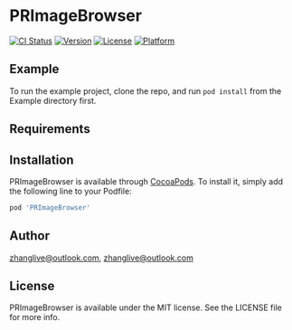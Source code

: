 # PRImageBrowser

[![CI Status](https://img.shields.io/travis/zhanglive@outlook.com/PRImageBrowser.svg?style=flat)](https://travis-ci.org/zhanglive@outlook.com/PRImageBrowser)
[![Version](https://img.shields.io/cocoapods/v/PRImageBrowser.svg?style=flat)](https://cocoapods.org/pods/PRImageBrowser)
[![License](https://img.shields.io/cocoapods/l/PRImageBrowser.svg?style=flat)](https://cocoapods.org/pods/PRImageBrowser)
[![Platform](https://img.shields.io/cocoapods/p/PRImageBrowser.svg?style=flat)](https://cocoapods.org/pods/PRImageBrowser)

## Example

To run the example project, clone the repo, and run `pod install` from the Example directory first.

## Requirements

## Installation

PRImageBrowser is available through [CocoaPods](https://cocoapods.org). To install
it, simply add the following line to your Podfile:

```ruby
pod 'PRImageBrowser'
```

## Author

zhanglive@outlook.com, zhanglive@outlook.com

## License

PRImageBrowser is available under the MIT license. See the LICENSE file for more info.

